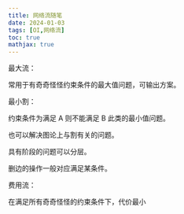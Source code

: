 ```yaml
---
title: 网络流随笔
date: 2024-01-03
tags: [OI,网络流]
toc: true
mathjax: true
---
```


最大流：

常用于有奇奇怪怪约束条件的最大值问题，可输出方案。

最小割：

约束条件为满足 A 则不能满足 B 此类的最小值问题。

也可以解决图论上与割有关的问题。

具有阶段的问题可以分层。

删边的操作一般对应满足某条件。

费用流：

在满足所有奇奇怪怪的约束条件下，代价最小
